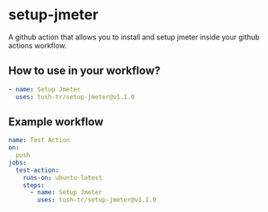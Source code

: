 # setup-jmeter
A github action that allows you to install and setup jmeter inside your github actions workflow.

## How to use in your workflow?

```yml
- name: Setup Jmeter
  uses: tush-tr/setup-jmeter@v1.1.0
```

## Example workflow

```yml
name: Test Action
on:
  push
jobs:
  test-action:
    runs-on: ubuntu-latest
    steps:
      - name: Setup Jmeter
        uses: tush-tr/setup-jmeter@v1.1.0
```

